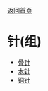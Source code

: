 [返回首页](index.md)  
# 针(组)  
- [骨针](BoneNeedle.md)  
- [木针](WoodenNeedle.md)  
- [铜针](CopperNeedle.md)  
